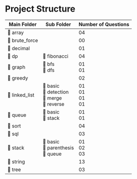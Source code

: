 # Project Structure

| Main Folder   | Sub Folder                                    | Number of Questions     |
| ------------- |-----------------------------------------------|-------------------------|
| 📁 array      |                                               | 04                      |
| 📁 brute_force|                                               | 00                      |
| 📁 decimal    |                                               | 01                      |
| 📁 dp         | 📂 fibonacci                                  | 04                      |
| 📁 graph      | 📂 bfs<br> 📂 dfs                             | 01<br> 01               |
| 📁 greedy     |                                               | 02                      |
| 📁 linked_list| 📂 basic<br> 📂 detection<br> 📂 merge<br> 📂 reverse | 01<br> 01<br> 01<br> 01 |
| 📁 queue      | 📂 basic<br> 📂 stack                         | 01<br> 01               |
| 📁 sort       |                                               | 04                      |
| 📁 sql        |                                               | 03                      |
| 📁 stack      | 📂 basic<br> 📂 parenthesis<br> 📂 queue      | 01<br> 02<br> 03        |
| 📁 string     |                                               | 13                      |
| 📁 tree       |                                               | 03                      |
